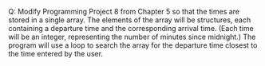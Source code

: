 Q: Modify Programming Project 8 from Chapter 5 so that the times are stored in a
single array. The elements of the array will be structures, each containing a
departure time and the corresponding arrival time. (Each time will be an
integer, representing the number of minutes since midnight.) The program will
use a loop to search the array for the departure time closest to the time
entered by the user.
